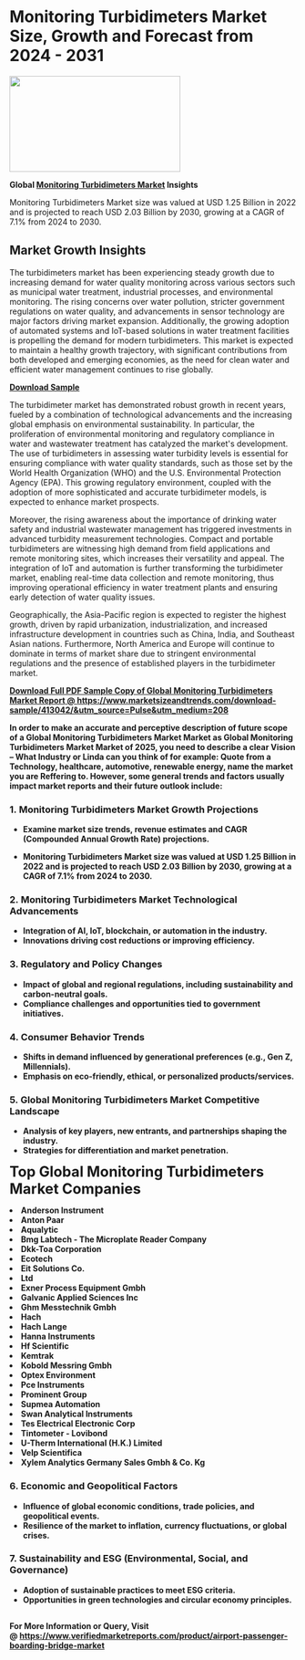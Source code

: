 <H1>Monitoring Turbidimeters Market Size, Growth and Forecast from 2024 - 2031</H1><img class="aligncenter size-medium wp-image-584254" src="https://thirdeyenews.in/wp-content/uploads/2024/09/Global-Market-Research-300x168.jpeg" alt="" width="300" height="168" /><p><strong>Global&nbsp;<a href="https://www.marketsizeandtrends.com/download-sample/413042/&amp;utm_source=Pulse&amp;utm_medium=208">Monitoring Turbidimeters Market</a> Insights</strong></p><p>Monitoring Turbidimeters Market size was valued at USD 1.25 Billion in 2022 and is projected to reach USD 2.03 Billion by 2030, growing at a CAGR of 7.1% from 2024 to 2030.</p><p><h2>Market Growth Insights</h2> <p>The turbidimeters market has been experiencing steady growth due to increasing demand for water quality monitoring across various sectors such as municipal water treatment, industrial processes, and environmental monitoring. The rising concerns over water pollution, stricter government regulations on water quality, and advancements in sensor technology are major factors driving market expansion. Additionally, the growing adoption of automated systems and IoT-based solutions in water treatment facilities is propelling the demand for modern turbidimeters. This market is expected to maintain a healthy growth trajectory, with significant contributions from both developed and emerging economies, as the need for clean water and efficient water management continues to rise globally.</p> <p><strong><a href="#">Download Sample</a></strong></p> <p>The turbidimeter market has demonstrated robust growth in recent years, fueled by a combination of technological advancements and the increasing global emphasis on environmental sustainability. In particular, the proliferation of environmental monitoring and regulatory compliance in water and wastewater treatment has catalyzed the market's development. The use of turbidimeters in assessing water turbidity levels is essential for ensuring compliance with water quality standards, such as those set by the World Health Organization (WHO) and the U.S. Environmental Protection Agency (EPA). This growing regulatory environment, coupled with the adoption of more sophisticated and accurate turbidimeter models, is expected to enhance market prospects.</p> <p>Moreover, the rising awareness about the importance of drinking water safety and industrial wastewater management has triggered investments in advanced turbidity measurement technologies. Compact and portable turbidimeters are witnessing high demand from field applications and remote monitoring sites, which increases their versatility and appeal. The integration of IoT and automation is further transforming the turbidimeter market, enabling real-time data collection and remote monitoring, thus improving operational efficiency in water treatment plants and ensuring early detection of water quality issues.</p> <p>Geographically, the Asia-Pacific region is expected to register the highest growth, driven by rapid urbanization, industrialization, and increased infrastructure development in countries such as China, India, and Southeast Asian nations. Furthermore, North America and Europe will continue to dominate in terms of market share due to stringent environmental regulations and the presence of established players in the turbidimeter market.</p> <p><strong><a href="#"></p><p><span class=""><strong>Download Full PDF Sample Copy of Global Monitoring Turbidimeters Market Report</strong> @ <a href="https://www.marketsizeandtrends.com/download-sample/413042/&amp;utm_source=Pulse&amp;utm_medium=208" target="_blank">https://www.marketsizeandtrends.com/download-sample/413042/&amp;utm_source=Pulse&amp;utm_medium=208</a></span></p><p>In order to make an accurate and perceptive description of future scope of a Global&nbsp;Monitoring Turbidimeters Market Market as Global&nbsp;Monitoring Turbidimeters Market Market of 2025, you need to describe a clear Vision &ndash; What Industry or Linda can you think of for example: Quote from a Technology, healthcare, automotive, renewable energy, name the market you are Reffering to. However, some general trends and factors usually impact market reports and their future outlook include:</p><h3>1.&nbsp;<strong>Monitoring Turbidimeters Market Growth Projections</strong></h3><ul><li>Examine market size trends, revenue estimates and CAGR (Compounded Annual Growth Rate) projections.</li><li><p>Monitoring Turbidimeters Market size was valued at USD 1.25 Billion in 2022 and is projected to reach USD 2.03 Billion by 2030, growing at a CAGR of 7.1% from 2024 to 2030.</p></li></ul><h3>2.&nbsp;<strong>Monitoring Turbidimeters Market Technological Advancements</strong></h3><ul><li>Integration of AI, IoT, blockchain, or automation in the industry.</li><li>Innovations driving cost reductions or improving efficiency.</li></ul><h3>3.&nbsp;<strong>Regulatory and Policy Changes</strong></h3><ul><li>Impact of global and regional regulations, including sustainability and carbon-neutral goals.</li><li>Compliance challenges and opportunities tied to government initiatives.</li></ul><h3>4.&nbsp;<strong>Consumer Behavior Trends</strong></h3><ul><li>Shifts in demand influenced by generational preferences (e.g., Gen Z, Millennials).</li><li>Emphasis on eco-friendly, ethical, or personalized products/services.</li></ul><h3>5.&nbsp;<strong>Global Monitoring Turbidimeters Market Competitive Landscape</strong></h3><ul><li>Analysis of key players, new entrants, and partnerships shaping the industry.</li><li>Strategies for differentiation and market penetration.</li></ul><p data-pm-slice="1 1 []"><span style="color: inherit; font-family: inherit; font-size: 25px;">Top Global Monitoring Turbidimeters Market Companies</span></p><div class="" data-test-id=""><p><li>Anderson Instrument</li><li> Anton Paar</li><li> Aqualytic</li><li> Bmg Labtech - The Microplate Reader Company</li><li> Dkk-Toa Corporation</li><li> Ecotech</li><li> Eit Solutions Co.</li><li> Ltd</li><li> Exner Process Equipment Gmbh</li><li> Galvanic Applied Sciences Inc</li><li> Ghm Messtechnik Gmbh</li><li> Hach</li><li> Hach Lange</li><li> Hanna Instruments</li><li> Hf Scientific</li><li> Kemtrak</li><li> Kobold Messring Gmbh</li><li> Optex Environment</li><li> Pce Instruments</li><li> Prominent Group</li><li> Supmea Automation</li><li> Swan Analytical Instruments</li><li> Tes Electrical Electronic Corp</li><li> Tintometer - Lovibond</li><li> U-Therm International (H.K.) Limited</li><li> Velp Scientifica</li><li> Xylem Analytics Germany Sales Gmbh & Co. Kg</li></p></div><h3>6.&nbsp;<strong>Economic and Geopolitical Factors</strong></h3><ul><li>Influence of global economic conditions, trade policies, and geopolitical events.</li><li>Resilience of the market to inflation, currency fluctuations, or global crises.</li></ul><h3>7.&nbsp;<strong>Sustainability and ESG (Environmental, Social, and Governance)</strong></h3><ul><li>Adoption of sustainable practices to meet ESG criteria.</li><li>Opportunities in green technologies and circular economy principles.</li></ul><h2><strong style="font-size: 14px;">For More Information or Query, Visit @&nbsp;</strong><a style="background-color: #ffffff; font-size: 14px;" href="https://www.marketsizeandtrends.com/report/monitoring-turbidimeters-market/" target="_blank">https://www.verifiedmarketreports.com/product/airport-passenger-boarding-bridge-market</a></h2>
